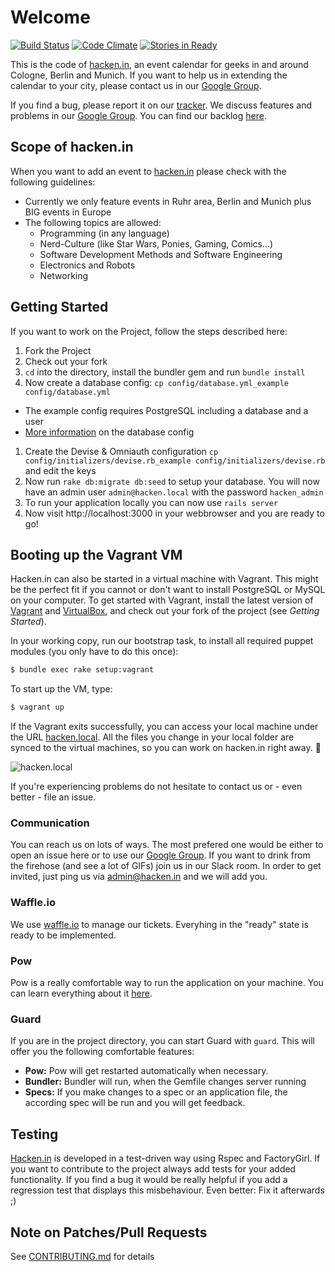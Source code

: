 # Welcome

[![Build Status](https://secure.travis-ci.org/hacken-in/website.png?branch=master)](http://travis-ci.org/hacken-in/website)
[![Code Climate](https://codeclimate.com/github/hacken-in/website.png)](https://codeclimate.com/github/hacken-in/website)
[![Stories in Ready](https://badge.waffle.io/hacken-in/website.png?label=ready&title=Ready)](https://waffle.io/hacken-in/website)

This is the code of [hacken.in](http://hacken.in/), an event calendar for geeks in and around Cologne, Berlin and Munich.
If you want to help us in extending the calendar to your city, please contact us in our [Google Group](http://groups.google.com/group/hacken-in).

If you find a bug, please report it on our [tracker](https://github.com/hacken-in/website/issues). We discuss features and problems in our [Google Group](http://groups.google.com/group/hcking). You can find our backlog [here](https://github.com/hacken-in/website/wiki/Backlog).

## Scope of hacken.in

When you want to add an event to [hacken.in](http://hacken.in) please check with the following guidelines:

* Currently we only feature events in Ruhr area, Berlin and Munich plus BIG events in Europe
* The following topics are allowed:
  * Programming (in any language)
  * Nerd-Culture (like Star Wars, Ponies, Gaming, Comics...)
  * Software Development Methods and Software Engineering
  * Electronics and Robots
  * Networking

## Getting Started

If you want to work on the Project, follow the steps described here:

1. Fork the Project
1. Check out your fork
1. `cd` into the directory, install the bundler gem and run `bundle install`
1. Now create a database config: `cp config/database.yml_example config/database.yml`
  * The example config requires PostgreSQL including a database and a user
  * [More information](http://guides.rubyonrails.org/getting_started.html#configuring-a-database) on the database config
1. Create the Devise & Omniauth configuration `cp config/initializers/devise.rb_example config/initializers/devise.rb` and edit the keys
1. Now run `rake db:migrate db:seed` to setup your database. You will now have an admin user `admin@hacken.local` with the password `hacken_admin`
1. To run your application locally you can now use `rails server`
1. Now visit http://localhost:3000 in your webbrowser and you are ready to go!

## Booting up the Vagrant VM

Hacken.in can also be started in a virtual machine with Vagrant. This might be the perfect fit if you cannot or don't want to install 
PostgreSQL or MySQL on your computer. To get started with Vagrant, install the latest version of [Vagrant](http://www.vagrantup.com) and
[VirtualBox](https://www.virtualbox.org), and check out your fork of the project (see *Getting Started*).

In your working copy, run our bootstrap task, to install all required puppet modules (you only have to do this once):

```bash
$ bundle exec rake setup:vagrant
```

To start up the VM, type:

```bash
$ vagrant up
```

If the Vagrant exits successfully, you can access your local machine under the URL [hacken.local](http://hacken.local). All the files you
change in your local folder are synced to the virtual machines, so you can work on hacken.in right away. :wrench:

![hacken.local](https://i.imgur.com/rGh0pwE.png)

If you're experiencing problems do not hesitate to contact us or - even better - file an issue.

### Communication

You can reach us on lots of ways. The most prefered one would be either to open an issue here or to use our [Google Group](http://groups.google.com/group/hacken-in). If you want to drink from the firehose (and see a lot of GIFs) join us in our Slack room. In order to get invited, just ping us via admin@hacken.in and we will add you.

### Waffle.io

We use [waffle.io](http://waffle.io/hacken-in/website) to manage our tickets. Everyhing in the "ready" state is ready to be implemented.

### Pow

Pow is a really comfortable way to run the application on your machine.
You can learn everything about it [here](http://pow.cx).

### Guard

If you are in the project directory, you can start Guard with `guard`.
This will offer you the following comfortable features:

* **Pow:** Pow will get restarted automatically when necessary.
* **Bundler:** Bundler will run, when the Gemfile changes
  server running
* **Specs:** If you make changes to a spec or an application file, the
  according spec will be run and you will get feedback.

## Testing

[Hacken.in](http://hacken.in) is developed in a test-driven way using Rspec and
FactoryGirl. If you want to contribute to the project always add
tests for your added functionality. If you find a bug it would be
really helpful if you add a regression test that displays this
misbehaviour. Even better: Fix it afterwards ;)

## Note on Patches/Pull Requests

See [CONTRIBUTING.md](CONTRIBUTING.md) for details
